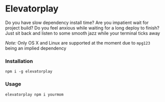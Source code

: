 Elevatorplay
===========


Do you have slow dependency install time? Are you impatient wait for project build? Do you feel anxious while waiting for a long deploy to finish? Just sit back and listen to some smooth jazz while your terminal ticks away

*Note:* Only OS X and Linux are supported at the moment due to `mpg123` being an implied dependency


### Installation

```
npm i -g elevatorplay
```

### Usage

```
elevatorplay npm i yourmom
```
